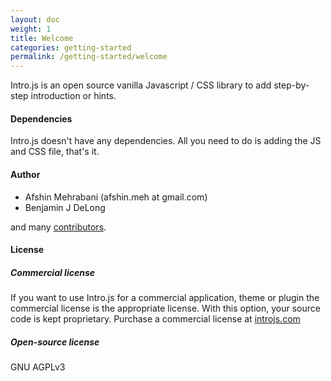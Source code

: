 ```yaml
---
layout: doc
weight: 1
title: Welcome
categories: getting-started
permalink: /getting-started/welcome
---
```


Intro.js is an open source vanilla Javascript / CSS library to add step-by-step introduction or hints.

#### Dependencies

Intro.js doesn't have any dependencies. All you need to do is adding the JS and CSS file, that's it.

#### Author

 - Afshin Mehrabani (afshin.meh at gmail.com)  
 - Benjamin J DeLong  

and many [contributors](https://github.com/usablica/intro.js/graphs/contributors).

#### License

##### Commercial license

If you want to use Intro.js for a commercial application, theme or plugin the commercial license is the appropriate license. With this option, your source code is kept proprietary. Purchase a commercial license at [introjs.com](http://introjs.com/#commercial)

##### Open-source license

GNU AGPLv3
